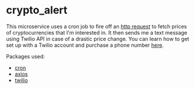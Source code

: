 # crypto_alert
This microservice uses a cron job to fire off an [http request](https://api.coinmarketcap.com/v1/ticker/) to fetch prices of cryptocurrencies that I'm interested in. 
It then sends me a text message using Twilio API in case of a drastic price change. You can learn how to get set up with a Twilio account and purchase a phone number [here](https://www.twilio.com/docs/quickstart/node/programmable-sms).

Packages used:
  * [cron](https://www.npmjs.com/package/cron)
  * [axios](https://www.npmjs.com/package/axios)
  * [twilio](https://www.npmjs.com/package/twilio)
